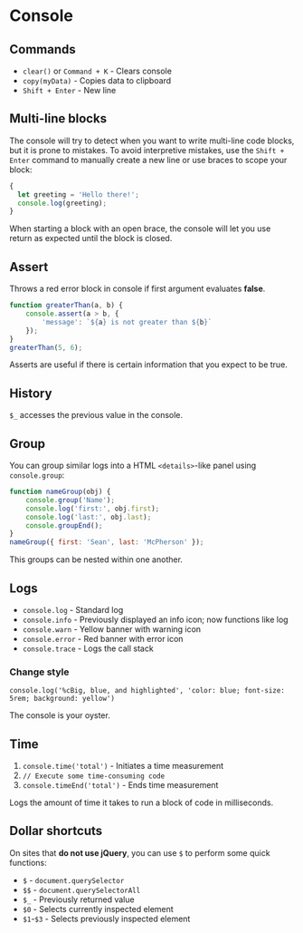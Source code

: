 # Console

## Commands
- `clear()` or `Command + K` - Clears console
- `copy(myData)` - Copies data to clipboard
- `Shift + Enter` - New line

## Multi-line blocks

The console will try to detect when you want to write multi-line code blocks, but it is prone to mistakes. To avoid interpretive mistakes, use the `Shift + Enter` command to manually create a new line or use braces to scope your block:

```js
{
  let greeting = 'Hello there!';
  console.log(greeting);
}
```

When starting a block with an open brace, the console will let you use return as expected until the block is closed.

## Assert

Throws a red error block in console if first argument evaluates **false**.

```js
function greaterThan(a, b) {
    console.assert(a > b, {
        'message': `${a} is not greater than ${b}`
    });
}
greaterThan(5, 6);
```

Asserts are useful if there is certain information that you expect to be true.

## History

`$_` accesses the previous value in the console.

## Group

You can group similar logs into a HTML `<details>`-like panel using `console.group`: 

```js
function nameGroup(obj) {
    console.group('Name');
    console.log('first:', obj.first);
    console.log('last:', obj.last);
    console.groupEnd();
}
nameGroup({ first: 'Sean', last: 'McPherson' });
```

This groups can be nested within one another.

## Logs

- `console.log` - Standard log
- `console.info` - Previously displayed an info icon; now functions like log
- `console.warn` - Yellow banner with warning icon
- `console.error` - Red banner with error icon
- `console.trace` - Logs the call stack

### Change style

`console.log('%cBig, blue, and highlighted', 'color: blue; font-size: 5rem; background: yellow')`

The console is your oyster.

## Time

1. `console.time('total')` - Initiates a time measurement
2. `// Execute some time-consuming code`
3. `console.timeEnd('total')` - Ends time measurement

Logs the amount of time it takes to run a block of code in milliseconds.

## Dollar shortcuts

On sites that **do not use jQuery**, you can use `$` to perform some quick functions:

- `$` - `document.querySelector`
- `$$` - `document.querySelectorAll`
- `$_` - Previously returned value
- `$0` - Selects currently inspected element
- `$1`-`$3` - Selects previously inspected element

